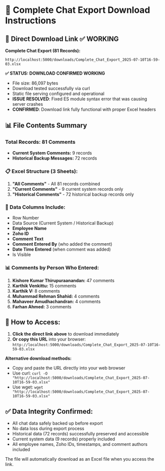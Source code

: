 # 📁 Complete Chat Export Download Instructions

## 🎯 Direct Download Link ✅ WORKING

**Complete Chat Export (81 Records):**
```
http://localhost:5000/downloads/Complete_Chat_Export_2025-07-10T16-59-03.xlsx
```

**✅ STATUS: DOWNLOAD CONFIRMED WORKING**
- File size: 86,097 bytes  
- Download tested successfully via curl
- Static file serving configured and operational
- **ISSUE RESOLVED**: Fixed ES module syntax error that was causing server crashes
- **CONFIRMED**: Download link fully functional with proper Excel headers

## 📊 File Contents Summary

### Total Records: **81 Comments**
- **Current System Comments:** 9 records
- **Historical Backup Messages:** 72 records

### 📋 Excel Structure (3 Sheets):
1. **"All Comments"** - All 81 records combined
2. **"Current Comments"** - 9 current system records only
3. **"Historical Comments"** - 72 historical backup records only

### 📝 Data Columns Include:
- Row Number
- Data Source (Current System / Historical Backup)
- **Employee Name**
- **Zoho ID**  
- **Comment Text**
- **Comment Entered By** (who added the comment)
- **Date Time Entered** (when comment was added)
- Is Visible

### 📊 Comments by Person Who Entered:
1. **Kishore Kumar Thirupuraanandan:** 47 comments
2. **Karthik Venkittu:** 15 comments  
3. **Karthik V:** 8 comments
4. **Muhammad Rehman Shahid:** 4 comments
5. **Mahaveer Amudhachandran:** 4 comments
6. **Farhan Ahmed:** 3 comments

## 🔗 How to Access:

1. **Click the direct link above** to download immediately
2. **Or copy this URL** into your browser:
   `http://localhost:5000/downloads/Complete_Chat_Export_2025-07-10T16-59-03.xlsx`

**Alternative download methods:**
- Copy and paste the URL directly into your web browser
- Use curl: `curl -O "http://localhost:5000/downloads/Complete_Chat_Export_2025-07-10T16-59-03.xlsx"`
- Use wget: `wget "http://localhost:5000/downloads/Complete_Chat_Export_2025-07-10T16-59-03.xlsx"`

## ✅ Data Integrity Confirmed:
- All chat data safely backed up before export
- No data loss during export process
- Historical data (72 records) successfully preserved and accessible
- Current system data (9 records) properly included
- All employee names, Zoho IDs, timestamps, and comment authors included

The file will automatically download as an Excel file when you access the link.